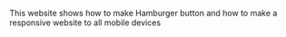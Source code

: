 This website shows how to make Hamburger button and how to make a responsive website to all mobile devices

